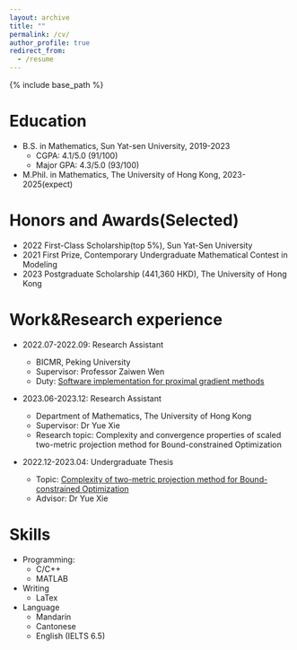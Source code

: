 ```yaml
---
layout: archive
title: ""
permalink: /cv/
author_profile: true
redirect_from:
  - /resume
---
```


{% include base_path %}

Education
======
* B.S. in Mathematics, Sun Yat-sen University, 2019-2023
  * CGPA: 4.1/5.0 (91/100)
  * Major GPA: 4.3/5.0 (93/100)
* M.Phil. in Mathematics, The University of Hong Kong, 2023-2025(expect)

Honors and Awards(Selected)
======
* 2022 First-Class Scholarship(top 5%), Sun Yat-Sen University
* 2021 First Prize, Contemporary Undergraduate Mathematical Contest in Modeling
* 2023 Postgraduate Scholarship (441,360 HKD), The University of Hong Kong

Work&Research experience
======
* 2022.07-2022.09: Research Assistant
  * BICMR, Peking University
  * Supervisor: Professor Zaiwen Wen
  * Duty: [Software implementation for proximal gradient methods](https://github.com/Hanju-Wu/OptSuite)

* 2023.06-2023.12: Research Assistant
  * Department of Mathematics, The University of Hong Kong
  * Supervisor: Dr Yue Xie
  * Research topic: Complexity and convergence properties of scaled two-metric projection method for Bound-constrained Optimization

* 2022.12-2023.04: Undergraduate Thesis
  * Topic: [Complexity of two-metric projection method for Bound-constrained Optimization](https://Hanju-Wu.github.io/files/slide.pdf)
  * Advisor: Dr Yue Xie

Skills
======
* Programming:
  * C/C++
  * MATLAB 
* Writing
  * LaTex
* Language
  * Mandarin
  * Cantonese
  * English (IELTS 6.5)
